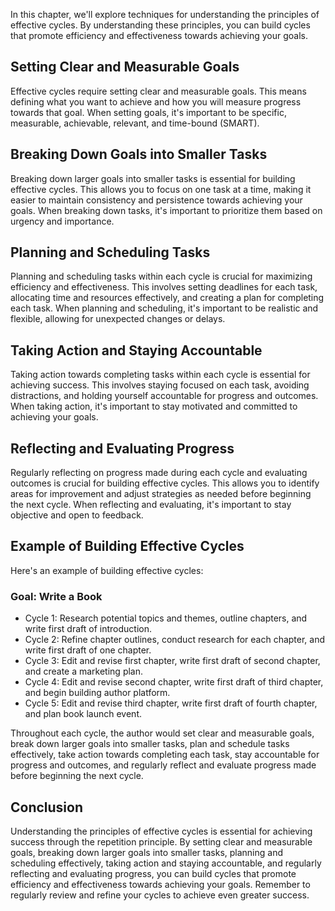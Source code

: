 
In this chapter, we'll explore techniques for understanding the principles of effective cycles. By understanding these principles, you can build cycles that promote efficiency and effectiveness towards achieving your goals.

Setting Clear and Measurable Goals
----------------------------------

Effective cycles require setting clear and measurable goals. This means defining what you want to achieve and how you will measure progress towards that goal. When setting goals, it's important to be specific, measurable, achievable, relevant, and time-bound (SMART).

Breaking Down Goals into Smaller Tasks
--------------------------------------

Breaking down larger goals into smaller tasks is essential for building effective cycles. This allows you to focus on one task at a time, making it easier to maintain consistency and persistence towards achieving your goals. When breaking down tasks, it's important to prioritize them based on urgency and importance.

Planning and Scheduling Tasks
-----------------------------

Planning and scheduling tasks within each cycle is crucial for maximizing efficiency and effectiveness. This involves setting deadlines for each task, allocating time and resources effectively, and creating a plan for completing each task. When planning and scheduling, it's important to be realistic and flexible, allowing for unexpected changes or delays.

Taking Action and Staying Accountable
-------------------------------------

Taking action towards completing tasks within each cycle is essential for achieving success. This involves staying focused on each task, avoiding distractions, and holding yourself accountable for progress and outcomes. When taking action, it's important to stay motivated and committed to achieving your goals.

Reflecting and Evaluating Progress
----------------------------------

Regularly reflecting on progress made during each cycle and evaluating outcomes is crucial for building effective cycles. This allows you to identify areas for improvement and adjust strategies as needed before beginning the next cycle. When reflecting and evaluating, it's important to stay objective and open to feedback.

Example of Building Effective Cycles
------------------------------------

Here's an example of building effective cycles:

### Goal: Write a Book

* Cycle 1: Research potential topics and themes, outline chapters, and write first draft of introduction.
* Cycle 2: Refine chapter outlines, conduct research for each chapter, and write first draft of one chapter.
* Cycle 3: Edit and revise first chapter, write first draft of second chapter, and create a marketing plan.
* Cycle 4: Edit and revise second chapter, write first draft of third chapter, and begin building author platform.
* Cycle 5: Edit and revise third chapter, write first draft of fourth chapter, and plan book launch event.

Throughout each cycle, the author would set clear and measurable goals, break down larger goals into smaller tasks, plan and schedule tasks effectively, take action towards completing each task, stay accountable for progress and outcomes, and regularly reflect and evaluate progress made before beginning the next cycle.

Conclusion
----------

Understanding the principles of effective cycles is essential for achieving success through the repetition principle. By setting clear and measurable goals, breaking down larger goals into smaller tasks, planning and scheduling effectively, taking action and staying accountable, and regularly reflecting and evaluating progress, you can build cycles that promote efficiency and effectiveness towards achieving your goals. Remember to regularly review and refine your cycles to achieve even greater success.
